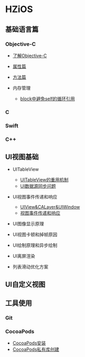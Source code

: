 # HZiOS

## 基础语言篇
 
### Objective-C 
 
 + [了解Objective-C ](https://github.com/huaTJ0210/HZiOS/blob/master/基础-语言篇/Objective-C/Effective-ObjectiveC/了解objective-C.md)
 + [属性篇](https://github.com/huaTJ0210/HZiOS/blob/master/基础-语言篇/Objective-C/Effective-ObjectiveC/属性篇.md)
 + [方法篇](https://github.com/huaTJ0210/HZiOS/blob/master/基础-语言篇/Objective-C/Effective-ObjectiveC/方法篇.md)
 + 内存管理
   
   - [block中避免self的循环引用](https://github.com/huaTJ0210/HZiOS/blob/master/基础-语言篇/Objective-C/Effective-ObjectiveC/self避免引用循环.md)
 
 ### C
 
 ### Swift
 
 ### C++
 
 ## UI视图基础 
 
  + UITableView  
  
    - [UITableView的重用机制](https://github.com/huaTJ0210/HZiOS/blob/master/知识模块/HZUIKIT/HZUIKIT/UITableView/UITableView的重用机制/UITableView的重用机制.md)  
    - [UI数据源同步问题](https://github.com/huaTJ0210/HZiOS/blob/master/知识模块/HZUIKIT/HZUIKIT/UITableView/UI数据源同步问题.md)
    
  + UI视图事件传递和响应   
  
    - [UIView&CALayer&UIWindow](https://github.com/huaTJ0210/HZiOS/blob/master/知识模块/HZUIKIT/HZUIKIT/UIView/iOS篇-UIView&CALayer&UIWindow.md)
    - [视图事件传递和响应](https://raw.githubusercontent.com/huaTJ0210/HZiOS/master/知识模块/8-UI视图/视图事件传递和响应.jpeg) 
    
  + UI图像显示原理
  + UI视图卡顿和掉帧原因
  + UI绘制原理和异步绘制
  + UI离屏渲染
  + 列表滑动优化方案
  
  ## UI自定义视图
 
 ## 工具使用
 
 ### Git
 
 ### CocoaPods
 + [CocoaPods安装](https://github.com/huaTJ0210/HZiOS/blob/master/工具使用/Cocoapods/CocoaPods创建.md)
 + [CocoaPods私有库创建](https://github.com/huaTJ0210/HZiOS/blob/master/工具使用/Cocoapods/cocoaPod私有库.md)
